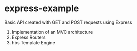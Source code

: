 # express-example

Basic API created with GET and POST requests using Express

1. Implementation of an MVC architecture
2. Express Routers
3. hbs Template Engine
